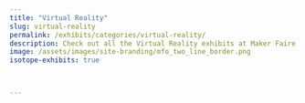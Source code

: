 ```yaml
---
title: "Virtual Reality"
slug: virtual-reality
permalink: /exhibits/categories/virtual-reality/
description: Check out all the Virtual Reality exhibits at Maker Faire Orlando!
image: /assets/images/site-branding/mfo_two_line_border.png
isotope-exhibits: true



---
```

